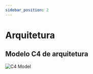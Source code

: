 ```yaml
---
sidebar_position: 2
---
```


# Arquitetura

<!-- <video width="320" height="240" controls>
  <source src="/mp4/demo_prototipo.mp4" type="video/mp4"/>
  Your browser does not support the video tag.
</video> -->
## Modelo C4 de arquitetura
![C4 Model](https://drive.google.com/uc?export=download&id=1pBYIkzgXyxK1PrM_OaUZVoFo2LN4fEjv)